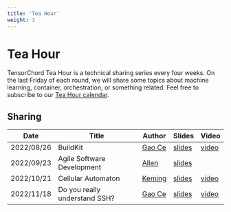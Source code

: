```yaml
---
title: 'Tea Hour'
weight: 3
---
```


# Tea Hour

TensorChord Tea Hour is a technical sharing series every four weeks. On the last Friday of each round, we will share some topics about machine learning, container, orchestration, or something related. Feel free to subscribe to our [Tea Hour calendar](https://calendar.google.com/calendar/u/0?cid=c2FwYmU3NWtlNm0xbHVpbWVsa2k4djZsN29AZ3JvdXAuY2FsZW5kYXIuZ29vZ2xlLmNvbQ).

## Sharing

|Date|Title|Author|Slides|Video|
|-|-|-|-|-|
|2022/08/26|BuildKit|[Gao Ce](https://github.com/gaocegege)|[slides](https://docs.google.com/presentation/d/1Z8JLeNbH_pDWwO7JsOUNAgZtULxur99eMCLIyLGCTYk/edit?usp=sharing)|[video](https://www.youtube.com/watch?v=ELpl6Dax3Gk&ab_channel=TensorChord)|
|2022/09/23|Agile Software Development|[Allen](https://github.com/VoVAllen)|[slides](https://docs.google.com/presentation/d/1LH6tWyXuROv5qTg7NwtCv5RMiz-lU9mUMV_VZDCTUsU/edit?usp=sharing)||
|2022/10/21|Cellular Automaton|[Keming](https://github.com/kemingy/)|[slides](https://docs.google.com/presentation/d/1KB2GJ4J3hxNSLOGHlvRaGGFrIVlcnG0XdQH19_uxPBE/edit?usp=sharing)|[video](https://www.youtube.com/watch?v=Zo2IWKUydNc)|
|2022/11/18|Do you really understand SSH?|[Gao Ce](https://github.com/gaocegege)|[slides](https://docs.google.com/presentation/d/1ah5UuVv1489r17MRlHyQlmiSdeGU6_ZKw9glX9hp7yM/edit?usp=sharing)|[video](https://www.youtube.com/watch?v=mtebN9C-Rsg)|

